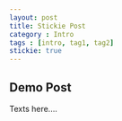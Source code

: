 ```yaml
---
layout: post
title: Stickie Post
category : Intro
tags : [intro, tag1, tag2]
stickie: true
---
```


## Demo Post

Texts here....

